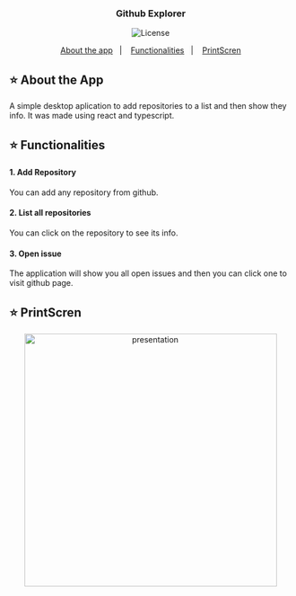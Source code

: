 <h3 align="center">
  Github Explorer
</h3>

<p align="center">
    <img alt="License" src="https://img.shields.io/badge/license-MIT-%2304D361">
</p>

<p align="center">
  <a href="#star-about-the-app">About the app</a>&nbsp;&nbsp;&nbsp;|&nbsp;&nbsp;&nbsp;
  <a href="#star-functionalities">Functionalities</a>&nbsp;&nbsp;&nbsp;|&nbsp;&nbsp;&nbsp;
  <a href="#star-printscren">PrintScren</a>
</p>

## :star: About the App

A simple desktop aplication to add repositories to a list and then show they info.
It was made using react and typescript.

## :star: Functionalities

#### 1. Add Repository

You can add any repository from github.

#### 2. List all repositories

You can click on the repository to see its info.

#### 3. Open issue

The application will show you all open issues and then you can click one to
visit github page.


## :star: PrintScren

<p align="center">
  <img alt="presentation" src=".images/presentation.git" width="450px">
</p>
